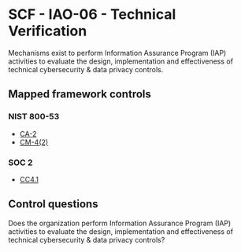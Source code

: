 # SCF - IAO-06 - Technical Verification
Mechanisms exist to perform Information Assurance Program (IAP) activities to evaluate the design, implementation and effectiveness of technical cybersecurity & data privacy controls.
## Mapped framework controls
### NIST 800-53
- [CA-2](../nist80053/ca-2.md)
- [CM-4(2)](../nist80053/cm-4-2.md)
  
### SOC 2
- [CC4.1](../soc2/cc41.md)
  
## Control questions
Does the organization perform Information Assurance Program (IAP) activities to evaluate the design, implementation and effectiveness of technical cybersecurity & data privacy controls?
  